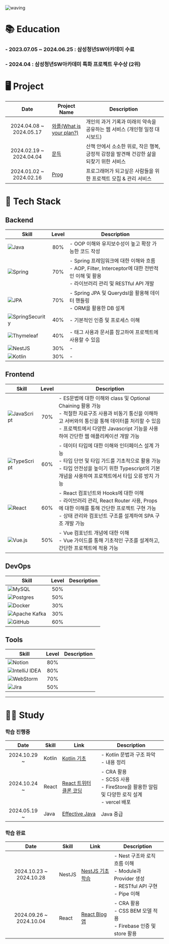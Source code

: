 ![waving](https://capsule-render.vercel.app/api?type=waving&height=200&text=Welcome!&fontAlign=80&fontAlignY=40&color=gradient)

# 📚 Education

### - 2023.07.05 ~ 2024.06.25 : 삼성청년SW아카데미 수료

### - 2024.04 : 삼성청년SW아카데미 특화 프로젝트 우수상 (2위)

# 🖥 Project
|          Date           | Project Name                                                  | Description                                         |
|:-----------------------:|---------------------------------------------------------------|-----------------------------------------------------|
| 2024.04.08 ~ 2024.05.17 | [와플(What is your plan?)](https://github.com/What-s-Your-Plan) | 개인의 과거 기록과 미래의 약속을 공유하는 웹 서비스 (개인형 일정 대시보드)         |
| 2024.02.19 ~ 2024.04.04 | [문득](https://github.com/hitobi1014/md8)                       | 산책 안에서 소소한 위로, 작은 행복, 긍정적 감정을 발견해 건강한 삶을 되찾기 위한 서비스 |
| 2024.01.02 ~ 2024.02.16 | [Prog](https://github.com/hitobi1014/Prog)                    | 프로그래머가 되고싶은 사람들을 위한 프로젝트 모집 & 관리 서비스                |

# 🚀 Tech Stack

## Backend
| Skill                                                                                                                          | Level  | Description                                                                                                  |
|--------------------------------------------------------------------------------------------------------------------------------|:------:|--------------------------------------------------------------------------------------------------------------|
| ![Java](https://img.shields.io/badge/java-%23ED8B00.svg?style=for-the-badge&logo=openjdk&logoColor=white)                      |  80%   | - OOP 이해와 유지보수성이 높고 확장 가능한 코드 작성                                                                             |
| ![Spring](https://img.shields.io/badge/spring-%236DB33F.svg?style=for-the-badge&logo=spring&logoColor=white)                   |  70%   | - Spring 프레임워크에 대한 이해와 흐름 <br> - AOP, Filter, Interceptor에 대한 전반적인 이해 및 활용 <br> - 라이브러리 관리 및 RESTful API 개발  |
| ![JPA](https://img.shields.io/badge/JPA-6DB33F?style=for-the-badge&logo=jpa&logoColor=white)                                   |  70%   | - Spring JPA 및 Querydsl을 활용해 데이터 핸들링 <br> - ORM을 활용한 DB 설계                                                   |
| ![SpringSecurity](https://img.shields.io/badge/Spring_Security-6DB33F?style=for-the-badge&logo=springsecurity&logoColor=white) |  40%   | - 기본적인 인증 및 프로세스 이해                                                                                          |
| ![Thymeleaf](https://img.shields.io/badge/Thymeleaf-%23005C0F.svg?style=for-the-badge&logo=Thymeleaf&logoColor=white)          |  40%   | - 태그 사용과 문서를 참고하여 프로젝트에 사용할 수 있음                                                                             |
| ![NestJS](https://img.shields.io/badge/nestjs-%23E0234E.svg?style=for-the-badge&logo=nestjs&logoColor=white)                   |  30%   | -                                                                                                        |
| ![Kotlin](https://img.shields.io/badge/kotlin-%237F52FF.svg?style=for-the-badge&logo=kotlin&logoColor=white)                   |  30%   | -                                                                                                        |


## Frontend
| Skill                                                                                                                        | Level | Description                                                                                                                                                             |
|------------------------------------------------------------------------------------------------------------------------------|:-----:|-------------------------------------------------------------------------------------------------------------------------------------------------------------------------|
| ![JavaScript](https://img.shields.io/badge/javascript-%23323330.svg?style=for-the-badge&logo=javascript&logoColor=%23F7DF1E) |  70%  | - ES문법에 대한 이해와 class 및 Optional Chaining 활용 가능 <br> - 적절한 자료구조 사용과 비동기 통신을 이해하고 서버와의 통신을 통해 데이터를 처리할 수 있음 <br> - 프로젝트에서 다양한 Javascript 기능을 사용하여 간단한 웹 애플리케이션 개발 가능</td> |
| ![TypeScript](https://img.shields.io/badge/typescript-%23007ACC.svg?style=for-the-badge&logo=typescript&logoColor=white)     |  60%  | - 데이터 타입에 대한 이해와 인터페이스 설계 가능 <br> - 타입 단언 및 타입 가드를 기초적으로 활용 가능 <br> - 타입 안전성을 높이기 위한 Typescript의 기본 개념을 사용하여 프로젝트에서 타입 오류 방지 가능                                         |
| ![React](https://img.shields.io/badge/react-%2320232a.svg?style=for-the-badge&logo=react&logoColor=%2361DAFB)                |  60%  | - React 컴포넌트와 Hooks에 대한 이해 <br> - 라이브러리 관리, React Router 사용, Props에 대한 이해를 통해 간단한 프로젝트 구현 가능 <br> - 상태 관리와 컴포넌트 구조를 설계하여 SPA 구조 개발 가능                                   |
| ![Vue.js](https://img.shields.io/badge/vuejs-%2335495e.svg?style=for-the-badge&logo=vuedotjs&logoColor=%234FC08D)            |  50%  | - Vue 컴포넌트 개념에 대한 이해 <br> - Vue 가이드를 통해 기초적인 구조를 설계하고, 간단한 프로젝트에 적용 가능                                                                                                  |

## DevOps
| Skill                                                                                                                | Level | Description |
|----------------------------------------------------------------------------------------------------------------------|:-----:|-------------|
| ![MySQL](https://img.shields.io/badge/mysql-4479A1.svg?style=for-the-badge&logo=mysql&logoColor=white)               |  50%  |             |
| ![Postgres](https://img.shields.io/badge/postgres-%23316192.svg?style=for-the-badge&logo=postgresql&logoColor=white) |  50%  |             |
| ![Docker](https://img.shields.io/badge/docker-%230db7ed.svg?style=for-the-badge&logo=docker&logoColor=white)         |  30%  |             |
| ![Apache Kafka](https://img.shields.io/badge/Apache%20Kafka-000?style=for-the-badge&logo=apachekafka)                |  30%  |             |
| ![GitHub](https://img.shields.io/badge/github-%23121011.svg?style=for-the-badge&logo=github&logoColor=white)         |  60%  |             |


## Tools
| Skill                                                                                                                         | Level | Description |
|-------------------------------------------------------------------------------------------------------------------------------|:-----:|-------------|
| ![Notion](https://img.shields.io/badge/Notion-%23000000.svg?style=for-the-badge&logo=notion&logoColor=white)                  |  80%  |             |
| ![IntelliJ IDEA](https://img.shields.io/badge/IntelliJIDEA-000000.svg?style=for-the-badge&logo=intellij-idea&logoColor=white) |  80%  |             |
| ![WebStorm](https://img.shields.io/badge/webstorm-143?style=for-the-badge&logo=webstorm&logoColor=white&color=black)          |  70%  |             |
| ![Jira](https://img.shields.io/badge/jira-%230A0FFF.svg?style=for-the-badge&logo=jira&logoColor=white)                        |  50%  |             |


------
# 👨‍💻 Study
### 학습 진행중 
|     Date     | Skill  | Link                                                                        | Description                                                                   |
|:------------:|--------|-----------------------------------------------------------------------------|-------------------------------------------------------------------------------|
| 2024.10.29 ~ | Kotlin | [Kotlin 기초](https://github.com/mj-study/Kotlin/tree/main/basic)             | - Kotlin 문법과 구조 파악 <br> - 내용 정리                                               |
| 2024.10.24 ~ | React  | [React 트위터 클론 코딩](https://github.com/mj-study/react-pjt/tree/main/twitter)  | - CRA 활용 <br> - SCSS 사용 <br> - FireStore을 활용한 알림 및 다양한 로직 설계 <br> - vercel 배포 |
| 2024.05.19 ~ | Java   | [Effective Java](https://github.com/mj-study/Java/tree/main/Effective-Java) | Java 중급                                                                       |

### 학습 완료 

|          Date           | Skill  | Link                                                                          | Description                                                                         |
|:-----------------------:|--------|-------------------------------------------------------------------------------|-------------------------------------------------------------------------------------|
| 2024.10.23 ~ 2024.10.28 | NestJS | [NestJS 기초 학습](https://github.com/mj-study/NestJS/tree/main/nestjs-board-app) | - Nest 구조와 로직 흐름 이해 <br> - Module과 Provider 생성 <br> - RESTful API 구현 <br> - Pipe 이해 |
| 2024.09.26 ~ 2024.10.04 | React  | [React Blog 앱](https://github.com/mj-study/react-pjt/tree/main/blog)          | - CRA 활용 <br> - CSS BEM 모델 적용 <br> - Firebase 인증 및 store 활용                         |

